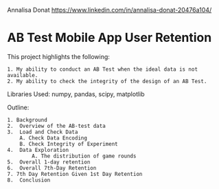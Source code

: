 Annalisa Donat
https://www.linkedin.com/in/annalisa-donat-20476a104/

# AB Test Mobile App User Retention

This project highlights the following:

	1. My ability to conduct an AB Test when the ideal data is not available.
	2. My ability to check the integrity of the design of an AB Test.

Libraries Used: numpy, pandas, scipy, matplotlib

Outline: 

	1. Background
	2.  Overview of the AB-test data
	3.  Load and Check Data
		A. Check Data Encoding
		B. Check Integrity of Experiment
	4.  Data Exploration
    		A. The distribution of game rounds
	5.  Overall 1-day retention
	6.  Overall 7th-Day Retention
	7. 7th Day Retention Given 1st Day Retention
	8.  Conclusion